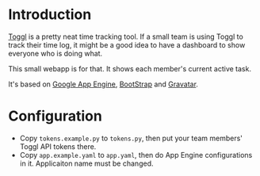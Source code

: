 # Introduction

[Toggl](http://www.toggl.com) is a pretty neat time tracking tool. If a small team is using Toggl to track their time log, it might be a good idea to have a dashboard to show everyone who is doing what.

This small webapp is for that. It shows each member's current active task.

It's based on [Google App Engine](https://developers.google.com/appengine/), [BootStrap](http://twitter.github.com/bootstrap/) and [Gravatar](http://gravatar.com).

# Configuration 

* Copy `tokens.example.py` to `tokens.py`, then put your team members' Toggl API tokens there.
* Copy `app.example.yaml` to `app.yaml`, then do App Engine configurations in it. Applicaiton name must be changed.
